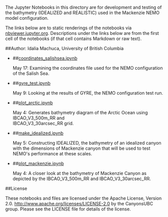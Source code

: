 The Jupyter Notebooks in this directory are for development and testing of
the bathymetry (IDEALIZED and REALISTIC) used in the Mackenzie NEMO model configuration.

The links below are to static renderings of the notebooks via
[nbviewer.jupyter.org](http://nbviewer.jupyter.org/).
Descriptions under the links below are from the first cell of the notebooks
(if that cell contains Markdown or raw text).

##Author: Idalia Machuca, University of British Columbia

* ##[coordinates_salishsea.ipynb](http://nbviewer.jupyter.org/urls/bitbucket.org/CanyonsUBC/mackenzie_canyon/raw/tip/bathymetry/notebooks/coordinates_salishsea.ipynb)  
    
    May 17: Examining the coordinates file used for the NEMO configuration of the Salish Sea.  

* ##[gyre_test.ipynb](http://nbviewer.jupyter.org/urls/bitbucket.org/CanyonsUBC/mackenzie_canyon/raw/tip/bathymetry/notebooks/gyre_test.ipynb)  
    
    May 9: Looking at the results of GYRE, the NEMO configuration test run.  

* ##[plot_arctic.ipynb](http://nbviewer.jupyter.org/urls/bitbucket.org/CanyonsUBC/mackenzie_canyon/raw/tip/bathymetry/notebooks/plot_arctic.ipynb)  
    
    May 4: Generates bathymetry diagram of the Arctic Ocean using IBCAO_V3_500m_RR and   
    IBCAO_V3_30arcsec_RR grid.  

* ##[make_idealized.ipynb](http://nbviewer.jupyter.org/urls/bitbucket.org/CanyonsUBC/mackenzie_canyon/raw/tip/bathymetry/notebooks/make_idealized.ipynb)  
    
    May 5: Constructing IDEALIZED, the bathymetry of an idealized canyon with the dimensions of Mackenzie canyon that will be used to test NEMO's performance at these scales.  

* ##[plot_mackenzie.ipynb](http://nbviewer.jupyter.org/urls/bitbucket.org/CanyonsUBC/mackenzie_canyon/raw/tip/bathymetry/notebooks/plot_mackenzie.ipynb)  
    
    May 4: A closer look at the bathymetry of Mackenzie Canyon as depicted by the IBCAO_V3_500m_RR and IBCAO_V3_30arcsec_RR.  


##License

These notebooks and files are licensed under the Apache License, Version 2.0.
http://www.apache.org/licenses/LICENSE-2.0 by the CanyonsUBC group.
Please see the LICENSE file for details of the license.
